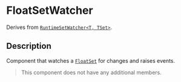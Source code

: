 # FloatSetWatcher

Derives from [`RuntimeSetWatcher<T, TSet>`](runtime-set-watcher.md).

## Description

Component that watches a [`FloatSet`](../sets/float-set.md) for changes and raises events.

> This component does not have any additional members.
